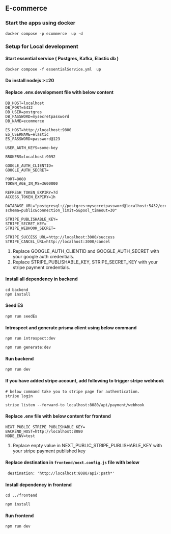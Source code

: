 ## E-commerce

### Start the apps using docker

```shell
docker compose -p ecommerce  up -d
```

### Setup for Local development

#### Start essential service ( Postgres, Kafka, Elastic db )

```shell
docker compose -f essentialService.yml  up
```

#### Do install nodejs >=20

#### Replace .env.development file with below content

```
DB_HOST=localhost
DB_PORT=5432
DB_USER=postgres
DB_PASSWORD=mysecretpassword
DB_NAME=ecommerce

ES_HOST=http://localhost:9800
ES_USERNAME=elastic
ES_PASSWORD=password@123

USER_AUTH_KEYS=some-key

BROKERS=localhost:9092

GOOGLE_AUTH_CLIENTID=
GOOGLE_AUTH_SECRET=

PORT=8080
TOKEN_AGE_IN_MS=3600000

REFRESH_TOKEN_EXPIRY=7d
ACCESS_TOKEN_EXPIRY=1h

DATABASE_URL="postgresql://postgres:mysecretpassword@localhost:5432/ecommerce?schema=public&connection_limit=5&pool_timeout=30"

STRIPE_PUBLISHABLE_KEY=
STRIPE_SECRET_KEY=
STRIPE_WEBHOOK_SECRET=

STRIPE_SUCCESS_URL=http://localhost:3000/success
STRIPE_CANCEL_URL=http://localhost:3000/cancel
```

1. Replace GOOGLE_AUTH_CLIENTID and GOOGLE_AUTH_SECRET with your google auth credentials.
2. Replace STRIPE_PUBLISHABLE_KEY, STRIPE_SECRET_KEY with your stripe payment credentials.

#### Install all dependency in backend

```shell
cd backend
npm install
```

#### Seed ES

```shell
npm run seedEs
```

#### Introspect and generate prisma client using below command

```shell
npm run introspect:dev

npm run generate:dev
```

#### Run backend

```shell
npm run dev
```

#### If you have added stripe account, add following to trigger stripe webhook

```shell
# below command take you to stripe page for authentication.
stripe login

stripe listen --forward-to localhost:8080/api/payment/webhook
```

#### Replace .env file with below content for frontend

```
NEXT_PUBLIC_STRIPE_PUBLISHABLE_KEY=
BACKEND_HOST=http://localhost:8080
NODE_ENV=test
```

1. Replace enpty value in NEXT_PUBLIC_STRIPE_PUBLISHABLE_KEY with your stripe payment published key

#### Replace destination in `frontend/next.config.js` file with below

```
 destination: 'http://localhost:8080/api/:path*'
```

#### Install dependency in frontend

```shell
cd ../frontend

npm install
```

#### Run frontend

```shell
npm run dev
```
